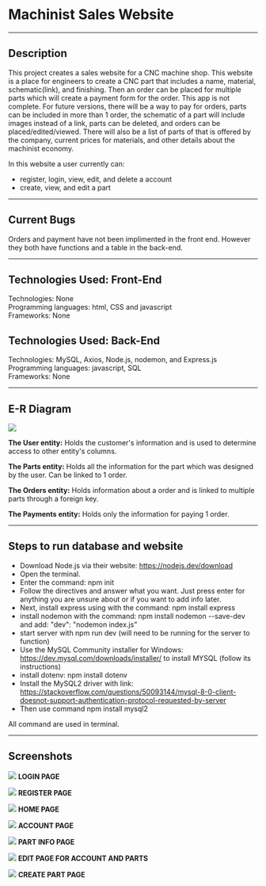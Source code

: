 Machinist Sales Website
=======================
********************************************************************************************************

Description
-----------

This project creates a sales website for a CNC machine shop. This website is a place for engineers to create a CNC part that includes a name, material, schematic(link), and finishing. Then an order can be placed for multiple parts which will create a payment form for the order. This app is not complete. For future versions, there will be a way to pay for orders, parts can be included in more than 1 order, the schematic of a part will include images instead of a link, parts can be deleted, and orders can be placed/edited/viewed. There will also be a list of parts of that is offered by the company, current prices for materials, and other details about the machinist economy.

In this website a user currently can:
* register, login, view, edit, and delete a account
* create, view, and edit a part

********************************************************************************************************

Current Bugs 
-----------

Orders and payment have not been implimented in the front end. However they both have functions and a table in the back-end.

********************************************************************************************************

Technologies Used: Front-End
-----------

Technologies: None\
Programming languages: html, CSS and javascript\
Frameworks: None


Technologies Used: Back-End
-----------

Technologies: MySQL, Axios, Node.js, nodemon, and Express.js\
Programming languages: javascript, SQL\
Frameworks: None

********************************************************************************************************

E-R Diagram
-----------

![](https://github.com/chrislepore/Machinist-web-project/blob/main/public/images/E-R_Diagram.PNG)

**The User entity:** Holds the customer's information and is used to determine access to other entity's columns.

**The Parts entity:** Holds all the information for the part which was designed by the user. Can be linked to 1 order.

**The Orders entity:** Holds information about a order and is linked to multiple parts through a foreign key.

**The Payments entity:** Holds only the information for paying 1 order.


********************************************************************************************************


Steps to run database and website
---------------------------------

* Download Node.js via their website: https://nodejs.dev/download
* Open the terminal. 
* Enter the command: npm init
* Follow the directives and answer what you want. Just press
enter for anything you are unsure about or if you want to add
info later.
* Next, install express using with the command: npm install express
* install nodemon with the command: npm install nodemon --save-dev
and add: "dev": "nodemon index.js”
* start server with npm run dev (will need to be running for the server to function)
* Use the MySQL Community installer for Windows: https://dev.mysql.com/downloads/installer/ to install MYSQL (follow its instructions)
* install dotenv: npm install dotenv
* Install the MySQL2 driver with link: https://stackoverflow.com/questions/50093144/mysql-8-0-client-doesnot-support-authentication-protocol-requested-by-server
* Then use command npm install mysql2

All command are used in terminal.


********************************************************************************************************

Screenshots
-----------

![](https://github.com/chrislepore/Machinist-web-project/blob/main/public/images/login.PNG)
**LOGIN PAGE**


![](https://github.com/chrislepore/Machinist-web-project/blob/main/public/images/register.PNG)
**REGISTER PAGE**


![](https://github.com/chrislepore/Machinist-web-project/blob/main/public/images/home.PNG)
**HOME PAGE**


![](https://github.com/chrislepore/Machinist-web-project/blob/main/public/images/account.PNG)
**ACCOUNT PAGE**


![](https://github.com/chrislepore/Machinist-web-project/blob/main/public/images/part_info.PNG)
**PART INFO PAGE**


![](https://github.com/chrislepore/Machinist-web-project/blob/main/public/images/edit.PNG)
**EDIT PAGE FOR ACCOUNT AND PARTS**


![](https://github.com/chrislepore/Machinist-web-project/blob/main/public/images/create_part.PNG)
**CREATE PART PAGE**








